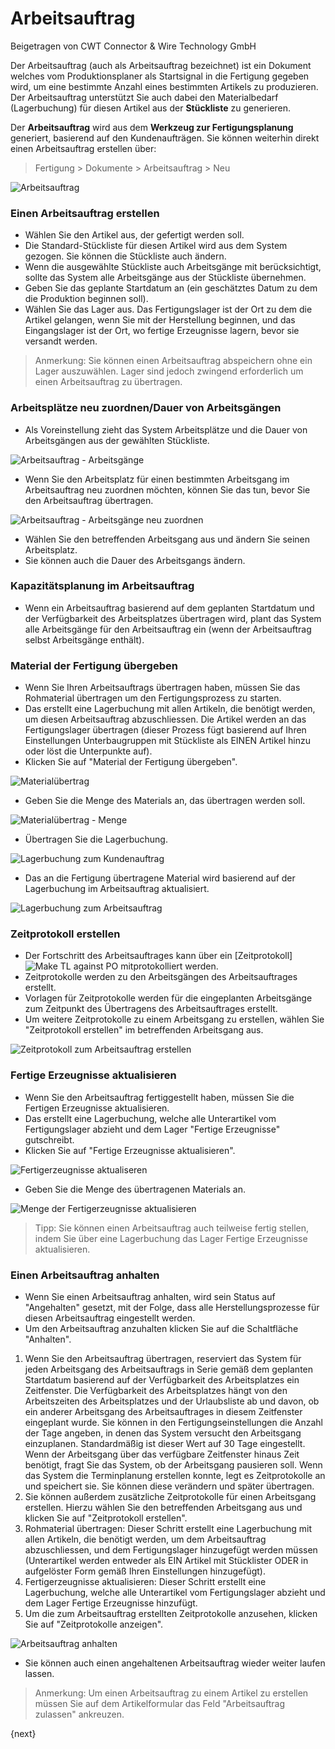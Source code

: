 # Arbeitsauftrag
<span class="text-muted contributed-by">Beigetragen von CWT Connector & Wire Technology GmbH</span>

Der Arbeitsauftrag (auch als Arbeitsauftrag bezeichnet) ist ein Dokument welches vom Produktionsplaner als Startsignal in die Fertigung gegeben wird, um eine bestimmte Anzahl eines bestimmten Artikels zu produzieren. Der Arbeitsauftrag unterstützt Sie auch dabei den Materialbedarf (Lagerbuchung) für diesen Artikel aus der **Stückliste** zu generieren.

Der **Arbeitsauftrag** wird aus dem **Werkzeug zur Fertigungsplanung** generiert, basierend auf den Kundenaufträgen. Sie können weiterhin direkt einen Arbeitsauftrag erstellen über:

> Fertigung > Dokumente > Arbeitsauftrag > Neu

<img class="screenshot" alt="Arbeitsauftrag" src="{{docs_base_url}}/assets/img/manufacturing/work-order.png">

### Einen Arbeitsauftrag erstellen

* Wählen Sie den Artikel aus, der gefertigt werden soll.
* Die Standard-Stückliste für diesen Artikel wird aus dem System gezogen. Sie können die Stückliste auch ändern.
* Wenn die ausgewählte Stückliste auch Arbeitsgänge mit berücksichtigt, sollte das System alle Arbeitsgänge aus der Stückliste übernehmen.
* Geben Sie das geplante Startdatum an (ein geschätztes Datum zu dem die Produktion beginnen soll).
* Wählen Sie das Lager aus. Das Fertigungslager ist der Ort zu dem die Artikel gelangen, wenn Sie mit der Herstellung beginnen, und das Eingangslager ist der Ort, wo fertige Erzeugnisse lagern, bevor sie versandt werden.

> Anmerkung: Sie können einen Arbeitsauftrag abspeichern ohne ein Lager auszuwählen. Lager sind jedoch zwingend erforderlich um einen Arbeitsauftrag zu übertragen.

### Arbeitsplätze neu zuordnen/Dauer von Arbeitsgängen

* Als Voreinstellung zieht das System Arbeitsplätze und die Dauer von Arbeitsgängen aus der gewählten Stückliste.

<img class="screenshot" alt="Arbeitsauftrag - Arbeitsgänge" src="{{docs_base_url}}/assets/img/manufacturing/PO-operations.png">

* Wenn Sie den Arbeitsplatz für einen bestimmten Arbeitsgang im Arbeitsauftrag neu zuordnen möchten, können Sie das tun, bevor Sie den Arbeitsauftrag übertragen.

<img class="screenshot" alt="Arbeitsauftrag - Arbeitsgänge neu zuordnen" src="{{docs_base_url}}/assets/img/manufacturing/PO-reassigning-operations.png">

* Wählen Sie den betreffenden Arbeitsgang aus und ändern Sie seinen Arbeitsplatz.
* Sie können auch die Dauer des Arbeitsgangs ändern.

### Kapazitätsplanung im Arbeitsauftrag

* Wenn ein Arbeitsauftrag basierend auf dem geplanten Startdatum und der Verfügbarkeit des Arbeitsplatzes übertragen wird, plant das System alle Arbeitsgänge für den Arbeitsauftrag ein (wenn der Arbeitsauftrag selbst Arbeitsgänge enthält).

### Material der Fertigung übergeben

* Wenn Sie Ihren Arbeitsauftrags übertragen haben, müssen Sie das Rohmaterial übertragen um den Fertigungsprozess zu starten.
* Das erstellt eine Lagerbuchung mit allen Artikeln, die benötigt werden, um diesen Arbeitsauftrag abzuschliessen. Die Artikel werden an das Fertigungslager übertragen (dieser Prozess fügt basierend auf Ihren Einstellungen Unterbaugruppen mit Stückliste als EINEN Artikel hinzu oder löst die Unterpunkte auf).
* Klicken Sie auf "Material der Fertigung übergeben".

<img class="screenshot" alt="Materialübertrag" src="{{docs_base_url}}/assets/img/manufacturing/PO-material-transfer.png">

* Geben Sie die Menge des Materials an, das übertragen werden soll.

<img class="screenshot" alt="Materialübertrag - Menge" src="{{docs_base_url}}/assets/img/manufacturing/PO-material-transfer-qty.png">

* Übertragen Sie die Lagerbuchung.

<img class="screenshot" alt="Lagerbuchung zum Kundenauftrag" src="{{docs_base_url}}/assets/img/manufacturing/PO-SE-for-material-transfer.png">

* Das an die Fertigung übertragene Material wird basierend auf der Lagerbuchung im Arbeitsauftrag aktualisiert.

<img class="screenshot" alt="Lagerbuchung zum Arbeitsauftrag" src="{{docs_base_url}}/assets/img/manufacturing/PO-material-transfer-updated.png">

### Zeitprotokoll erstellen

* Der Fortschritt des Arbeitsauftrages kann über ein [Zeitprotokoll]<img class="screenshot" alt="Make TL against PO" src="{{docs_base_url}}/assets/img/manufacturing/PO-operations-make-tl.png"> mitprotokolliert werden.
* Zeitprotokolle werden zu den Arbeitsgängen des Arbeitsauftrages erstellt.
* Vorlagen für Zeitprotokolle werden für die eingeplanten Arbeitsgänge zum Zeitpunkt des Übertragens des Arbeitsauftrages erstellt.
* Um weitere Zeitprotokolle zu einem Arbeitsgang zu erstellen, wählen Sie "Zeitprotokoll erstellen" im betreffenden Arbeitsgang aus.

<img class="screenshot" alt="Zeitprotokoll zum Arbeitsauftrag erstellen" src="{{docs_base_url}}/assets/img/manufacturing/PO-operations-make-tl.png">

### Fertige Erzeugnisse aktualisieren

* Wenn Sie den Arbeitsauftrag fertiggestellt haben, müssen Sie die Fertigen Erzeugnisse aktualisieren.
* Das erstellt eine Lagerbuchung, welche alle Unterartikel vom Fertigungslager abzieht und dem Lager "Fertige Erzeugnisse" gutschreibt.
* Klicken Sie auf "Fertige Erzeugnisse aktualisieren".

<img class="screenshot" alt="Fertigerzeugnisse aktualiseren" src="{{docs_base_url}}/assets/img/manufacturing/PO-FG-update.png">

* Geben Sie die Menge des übertragenen Materials an.

<img class="screenshot" alt="Menge der Fertigerzeugnisse aktualisieren" src="{{docs_base_url}}/assets/img/manufacturing/PO-FG-update-qty.png">

>Tipp: Sie können einen Arbeitsauftrag auch teilweise fertig stellen, indem Sie über eine Lagerbuchung das Lager Fertige Erzeugnisse aktualisieren.

### Einen Arbeitsauftrag anhalten

* Wenn Sie einen Arbeitsauftrag anhalten, wird sein Status auf "Angehalten" gesetzt, mit der Folge, dass alle Herstellungsprozesse für diesen Arbeitsauftrag eingestellt werden.
* Um den Arbeitsauftrag anzuhalten klicken Sie auf die Schaltfläche "Anhalten".

1. Wenn Sie den Arbeitsauftrag übertragen, reserviert das System für jeden Arbeitsgang des Arbeitsauftrags in Serie gemäß dem geplanten Startdatum basierend auf der Verfügbarkeit des Arbeitsplatzes ein Zeitfenster. Die Verfügbarkeit des Arbeitsplatzes hängt von den Arbeitszeiten des Arbeitsplatzes und der Urlaubsliste ab und davon, ob ein anderer Arbeitsgang des Arbeitsauftrages in diesem Zeitfenster eingeplant wurde. Sie können in den Fertigungseinstellungen die Anzahl der Tage angeben, in denen das System versucht den Arbeitsgang einzuplanen. Standardmäßig ist dieser Wert auf 30 Tage eingestellt. Wenn der Arbeitsgang über das verfügbare Zeitfenster hinaus Zeit benötigt, fragt Sie das System, ob der Arbeitsgang pausieren soll. Wenn das System die Terminplanung erstellen konnte, legt es Zeitprotokolle an und speichert sie. Sie können diese verändern und später übertragen.
2. Sie können außerdem zusätzliche Zeitprotokolle für einen Arbeitsgang erstellen. Hierzu wählen Sie den betreffenden Arbeitsgang aus und klicken Sie auf "Zeitprotokoll erstellen".
3. Rohmaterial übertragen: Dieser Schritt erstellt eine Lagerbuchung mit allen Artikeln, die benötigt werden, um dem Arbeitsauftrag abzuschliessen, und dem Fertigungslager hinzugefügt werden müssen (Unterartikel werden entweder als EIN Artikel mit Stücklister ODER in aufgelöster Form gemäß Ihren Einstellungen hinzugefügt).
4. Fertigerzeugnisse aktualisieren: Dieser Schritt erstellt eine Lagerbuchung, welche alle Unterartikel vom Fertigungslager abzieht und dem Lager Fertige Erzeugnisse hinzufügt.
5. Um die zum Arbeitsauftrag erstellten Zeitprotokolle anzusehen, klicken Sie auf "Zeitprotokolle anzeigen".

<img class="screenshot" alt="Arbeitsauftrag anhalten" src="{{docs_base_url}}/assets/img/manufacturing/PO-stop.png">

* Sie können auch einen angehaltenen Arbeitsauftrag wieder weiter laufen lassen.

> Anmerkung: Um einen Arbeitsauftrag zu einem Artikel zu erstellen müssen Sie auf dem Artikelformular das Feld "Arbeitsauftrag zulassen" ankreuzen.

{next}
